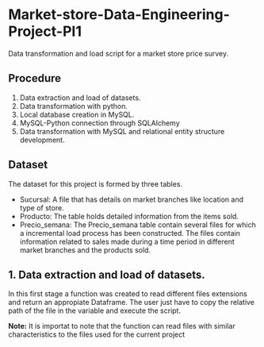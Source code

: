 # Market-store-Data-Engineering-Project-PI1
Data transformation and load script for a market store price survey.


## Procedure

1. Data extraction and load of datasets.
2. Data transformation with python.
3. Local database creation in MySQL.
4. MySQL-Python connection through SQLAlchemy
5. Data transformation with MySQL and relational entity structure development.

## Dataset

The dataset for this project is formed by three tables.

* Sucursal: A file that has details on market branches like location and type of store.
* Producto: The table holds detailed information from the items sold.
* Precio_semana: The Precio_semana table contain several files for which a incremental load process has been constructed. The files contain information related to sales made during a time period in different market branches and the products sold.

## 1. Data extraction and load of datasets.

In this first stage a function was created to read different files extensions and return an appropiate Dataframe. The user just have to copy the relative path of the file in the variable and execute the script.

**Note:** It is importat to note that the function can read files with similar characteristics to the files used for the current project
